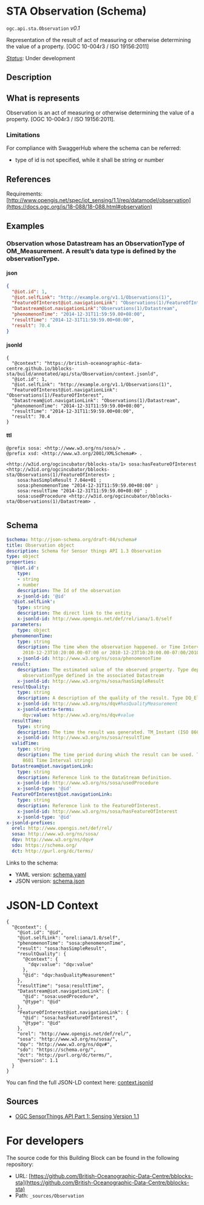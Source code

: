
# STA Observation (Schema)

`ogc.api.sta.Observation` *v0.1*

Representation of the result of act of measuring or otherwise determining the value of a property. [OGC 10-004r3 / ISO 19156:2011]

[*Status*](http://www.opengis.net/def/status): Under development

## Description

## What is represents

Observation is an act of measuring or otherwise determining the value of a property. [OGC 10-004r3 / ISO 19156:2011].

### Limitations
For compliance with SwaggerHub where the schema can be referred:
- type of id is not specified, while it shall be string or number


## References

Requirements: [http://www.opengis.net/spec/iot_sensing/1.1/req/datamodel/observation](https://docs.ogc.org/is/18-088/18-088.html#observation)

## Examples

### Observation whose Datastream has an ObservationType of OM_Measurement. A result’s data type is defined by the observationType.
#### json
```json
{
  "@iot.id": 1,
  "@iot.selfLink": "http://example.org/v1.1/Observations(1)",
  "FeatureOfInterest@iot.navigationLink": "Observations(1)/FeatureOfInterest",
  "Datastream@iot.navigationLink":"Observations(1)/Datastream",
  "phenomenonTime": "2014-12-31T11:59:59.00+08:00",
  "resultTime": "2014-12-31T11:59:59.00+08:00",
  "result": 70.4
}

```

#### jsonld
```jsonld
{
  "@context": "https://british-oceanographic-data-centre.github.io/bblocks-sta/build/annotated/api/sta/Observation/context.jsonld",
  "@iot.id": 1,
  "@iot.selfLink": "http://example.org/v1.1/Observations(1)",
  "FeatureOfInterest@iot.navigationLink": "Observations(1)/FeatureOfInterest",
  "Datastream@iot.navigationLink": "Observations(1)/Datastream",
  "phenomenonTime": "2014-12-31T11:59:59.00+08:00",
  "resultTime": "2014-12-31T11:59:59.00+08:00",
  "result": 70.4
}
```

#### ttl
```ttl
@prefix sosa: <http://www.w3.org/ns/sosa/> .
@prefix xsd: <http://www.w3.org/2001/XMLSchema#> .

<http://w3id.org/ogcincubator/bblocks-sta/1> sosa:hasFeatureOfInterest <http://w3id.org/ogcincubator/bblocks-sta/Observations(1)/FeatureOfInterest> ;
    sosa:hasSimpleResult 7.04e+01 ;
    sosa:phenomenonTime "2014-12-31T11:59:59.00+08:00" ;
    sosa:resultTime "2014-12-31T11:59:59.00+08:00" ;
    sosa:usedProcedure <http://w3id.org/ogcincubator/bblocks-sta/Observations(1)/Datastream> .


```

## Schema

```yaml
$schema: http://json-schema.org/draft-04/schema#
title: Observation object
description: Schema for Sensor things API 1.3 Observation
type: object
properties:
  '@iot.id':
    type:
    - string
    - number
    description: The Id of the observation
    x-jsonld-id: '@id'
  '@iot.selfLink':
    type: string
    description: The direct link to the entity
    x-jsonld-id: http://www.opengis.net/def/rel/iana/1.0/self
  parameters:
    type: object
  phenomenonTime:
    type: string
    description: The time when the observation happened. or Time Interval string (e.g.,
      2010-12-23T10:20:00.00-07:00 or 2010-12-23T10:20:00.00-07:00/2010-12-23T12:20:00.00-07:00)
    x-jsonld-id: http://www.w3.org/ns/sosa/phenomenonTime
  result:
    description: The estimated value of the observed property. Type depends on the
      observationType defined in the associated Datastream
    x-jsonld-id: http://www.w3.org/ns/sosa/hasSimpleResult
  resultQuality:
    type: string
    description: A description of the quality of the result. Type DQ_Element.
    x-jsonld-id: http://www.w3.org/ns/dqv#hasQualityMeasurement
    x-jsonld-extra-terms:
      dqv:value: http://www.w3.org/ns/dqv#value
  resultTime:
    type: string
    description: The time the result was generated. TM_Instant (ISO 8601 Time string)
    x-jsonld-id: http://www.w3.org/ns/sosa/resultTime
  validTime:
    type: string
    description: The time period during which the result can be used. TM_Period (ISO
      8601 Time Interval string)
  Datastream@iot.navigationLink:
    type: string
    description: Reference link to the DataStream Definition.
    x-jsonld-id: http://www.w3.org/ns/sosa/usedProcedure
    x-jsonld-type: '@id'
  FeatureOfInterest@iot.navigationLink:
    type: string
    description: Reference link to the FeatureOfInterest.
    x-jsonld-id: http://www.w3.org/ns/sosa/hasFeatureOfInterest
    x-jsonld-type: '@id'
x-jsonld-prefixes:
  orel: http://www.opengis.net/def/rel/
  sosa: http://www.w3.org/ns/sosa/
  dqv: http://www.w3.org/ns/dqv#
  sdo: https://schema.org/
  dct: http://purl.org/dc/terms/

```

Links to the schema:

* YAML version: [schema.yaml](https://british-oceanographic-data-centre.github.io/bblocks-sta/build/annotated/api/sta/Observation/schema.json)
* JSON version: [schema.json](https://british-oceanographic-data-centre.github.io/bblocks-sta/build/annotated/api/sta/Observation/schema.yaml)


# JSON-LD Context

```jsonld
{
  "@context": {
    "@iot.id": "@id",
    "@iot.selfLink": "orel:iana/1.0/self",
    "phenomenonTime": "sosa:phenomenonTime",
    "result": "sosa:hasSimpleResult",
    "resultQuality": {
      "@context": {
        "dqv:value": "dqv:value"
      },
      "@id": "dqv:hasQualityMeasurement"
    },
    "resultTime": "sosa:resultTime",
    "Datastream@iot.navigationLink": {
      "@id": "sosa:usedProcedure",
      "@type": "@id"
    },
    "FeatureOfInterest@iot.navigationLink": {
      "@id": "sosa:hasFeatureOfInterest",
      "@type": "@id"
    },
    "orel": "http://www.opengis.net/def/rel/",
    "sosa": "http://www.w3.org/ns/sosa/",
    "dqv": "http://www.w3.org/ns/dqv#",
    "sdo": "https://schema.org/",
    "dct": "http://purl.org/dc/terms/",
    "@version": 1.1
  }
}
```

You can find the full JSON-LD context here:
[context.jsonld](https://british-oceanographic-data-centre.github.io/bblocks-sta/build/annotated/api/sta/Observation/context.jsonld)

## Sources

* [OGC SensorThings API Part 1: Sensing Version 1.1](https://docs.ogc.org/is/18-088/18-088.html#observation)

# For developers

The source code for this Building Block can be found in the following repository:

* URL: [https://github.com/British-Oceanographic-Data-Centre/bblocks-sta](https://github.com/British-Oceanographic-Data-Centre/bblocks-sta)
* Path: `_sources/Observation`

